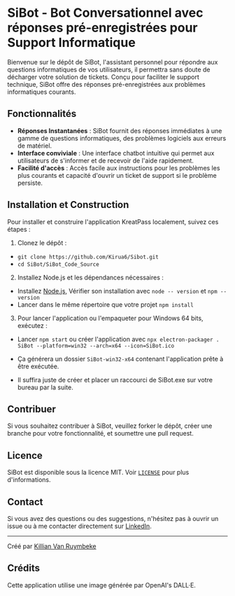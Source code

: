 # SiBot - Bot Conversationnel avec réponses pré-enregistrées pour Support Informatique

Bienvenue sur le dépôt de SiBot, l'assistant personnel pour répondre aux questions informatiques de vos utilisateurs, il permettra sans doute de décharger votre solution de tickets. Conçu pour faciliter le support technique, SiBot offre des réponses pré-enregistrées aux problèmes informatiques courants.

## Fonctionnalités

- **Réponses Instantanées** : SiBot fournit des réponses immédiates à une gamme de questions informatiques, des problèmes logiciels aux erreurs de matériel.
- **Interface conviviale** : Une interface chatbot intuitive qui permet aux utilisateurs de s'informer et de recevoir de l'aide rapidement.
- **Facilité d'accès** : Accès facile aux instructions pour les problèmes les plus courants et capacité d'ouvrir un ticket de support si le problème persiste.

## Installation et Construction

Pour installer et construire l'application KreatPass localement, suivez ces étapes :

1. Clonez le dépôt :
- `git clone https://github.com/Kirua6/Sibot.git`
- `cd SiBot/SiBot_Code_Source`

2. Installez Node.js et les dépendances nécessaires :
- Installez [Node.js](https://nodejs.org/en), Vérifier son installation avec `node -- version` et `npm --version` 
- Lancer dans le même répertoire que votre projet `npm install`

3. Pour lancer l'application ou l'empaqueter pour Windows 64 bits, exécutez :
- Lancer `npm start` ou créer l'application avec `npx electron-packager . SiBot --platform=win32 --arch=x64 --icon=SiBot.ico`

- Ça générera un dossier `SiBot-win32-x64` contenant l'application prête à être exécutée.
- Il suffira juste de créer et placer un raccourci de SiBot.exe sur votre bureau par la suite.

## Contribuer

Si vous souhaitez contribuer à SiBot, veuillez forker le dépôt, créer une branche pour votre fonctionnalité, et soumettre une pull request.

## Licence

SiBot est disponible sous la licence MIT. Voir [`LICENSE`](https://github.com/Kirua6/SiBot/blob/main/LICENSE) pour plus d'informations.

## Contact

Si vous avez des questions ou des suggestions, n'hésitez pas à ouvrir un issue ou à me contacter directement sur [LinkedIn](https://www.linkedin.com/in/killian-van-ruymbeke-137b27214/).

---
Créé par [Killian Van Ruymbeke](https://kvrcybertechno.online/)

## Crédits

Cette application utilise une image générée par OpenAI's DALL·E.
